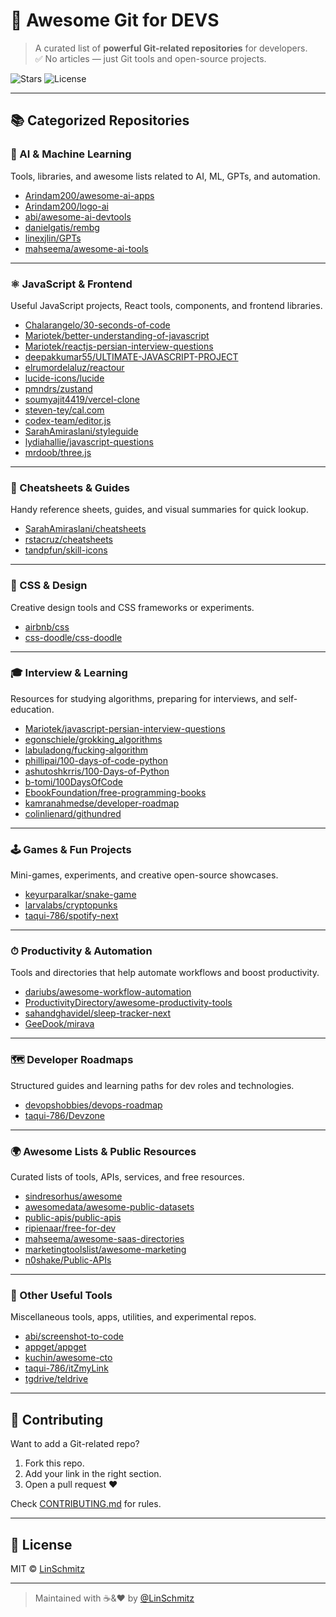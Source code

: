 # 🚀 Awesome Git for DEVS

> A curated list of **powerful Git-related repositories** for developers.  
> ✅ No articles — just Git tools and open-source projects.

![Stars](https://img.shields.io/github/stars/LinSchmitz/awesome-git-for-devs?style=social)
![License](https://img.shields.io/github/license/LinSchmitz/awesome-git-for-devs)

---

## 📚 Categorized Repositories

### 🤖 AI & Machine Learning

Tools, libraries, and awesome lists related to AI, ML, GPTs, and automation.

- [Arindam200/awesome-ai-apps](https://github.com/Arindam200/awesome-ai-apps)
- [Arindam200/logo-ai](https://github.com/Arindam200/logo-ai)
- [abi/awesome-ai-devtools](https://github.com/abi/awesome-ai-devtools)
- [danielgatis/rembg](https://github.com/danielgatis/rembg)
- [linexjlin/GPTs](https://github.com/linexjlin/GPTs)
- [mahseema/awesome-ai-tools](https://github.com/mahseema/awesome-ai-tools)

---

### ⚛️ JavaScript & Frontend

Useful JavaScript projects, React tools, components, and frontend libraries.

- [Chalarangelo/30-seconds-of-code](https://github.com/Chalarangelo/30-seconds-of-code)
- [Mariotek/better-understanding-of-javascript](https://github.com/Mariotek/better-understanding-of-javascript)
- [Mariotek/reactjs-persian-interview-questions](https://github.com/Mariotek/reactjs-persian-interview-questions)
- [deepakkumar55/ULTIMATE-JAVASCRIPT-PROJECT](https://github.com/deepakkumar55/ULTIMATE-JAVASCRIPT-PROJECT)
- [elrumordelaluz/reactour](https://github.com/elrumordelaluz/reactour)
- [lucide-icons/lucide](https://github.com/lucide-icons/lucide)
- [pmndrs/zustand](https://github.com/pmndrs/zustand)
- [soumyajit4419/vercel-clone](https://github.com/soumyajit4419/vercel-clone)
- [steven-tey/cal.com](https://github.com/steven-tey/cal.com)
- [codex-team/editor.js](https://github.com/codex-team/editor.js)
- [SarahAmiraslani/styleguide](https://github.com/SarahAmiraslani/styleguide)
- [lydiahallie/javascript-questions](https://github.com/lydiahallie/javascript-questions)
- [mrdoob/three.js](https://github.com/mrdoob/three.js)

---

### 📑 Cheatsheets & Guides

Handy reference sheets, guides, and visual summaries for quick lookup.

- [SarahAmiraslani/cheatsheets](https://github.com/SarahAmiraslani/cheatsheets)
- [rstacruz/cheatsheets](https://github.com/rstacruz/cheatsheets)
- [tandpfun/skill-icons](https://github.com/tandpfun/skill-icons)

---

### 🎨 CSS & Design

Creative design tools and CSS frameworks or experiments.

- [airbnb/css](https://github.com/airbnb/css)
- [css-doodle/css-doodle](https://github.com/css-doodle/css-doodle)

---

### 🎓 Interview & Learning

Resources for studying algorithms, preparing for interviews, and self-education.

- [Mariotek/javascript-persian-interview-questions](https://github.com/Mariotek/javascript-persian-interview-questions)
- [egonschiele/grokking_algorithms](https://github.com/egonschiele/grokking_algorithms)
- [labuladong/fucking-algorithm](https://github.com/labuladong/fucking-algorithm)
- [phillipai/100-days-of-code-python](https://github.com/phillipai/100-days-of-code-python)
- [ashutoshkrris/100-Days-of-Python](https://github.com/ashutoshkrris/100-Days-of-Python)
- [b-tomi/100DaysOfCode](https://github.com/b-tomi/100DaysOfCode)
- [EbookFoundation/free-programming-books](https://github.com/EbookFoundation/free-programming-books)
- [kamranahmedse/developer-roadmap](https://github.com/kamranahmedse/developer-roadmap)
- [colinlienard/githundred](https://github.com/colinlienard/githundred)

---

### 🕹 Games & Fun Projects

Mini-games, experiments, and creative open-source showcases.

- [keyurparalkar/snake-game](https://github.com/keyurparalkar/snake-game)
- [larvalabs/cryptopunks](https://github.com/larvalabs/cryptopunks)
- [taqui-786/spotify-next](https://github.com/taqui-786/spotify-next)

---

### ⏱ Productivity & Automation

Tools and directories that help automate workflows and boost productivity.

- [dariubs/awesome-workflow-automation](https://github.com/dariubs/awesome-workflow-automation)
- [ProductivityDirectory/awesome-productivity-tools](https://github.com/ProductivityDirectory/awesome-productivity-tools)
- [sahandghavidel/sleep-tracker-next](https://github.com/sahandghavidel/sleep-tracker-next)
- [GeeDook/mirava](https://github.com/GeeDook/mirava)

---

### 🗺 Developer Roadmaps

Structured guides and learning paths for dev roles and technologies.

- [devopshobbies/devops-roadmap](https://github.com/devopshobbies/devops-roadmap)
- [taqui-786/Devzone](https://github.com/taqui-786/Devzone)

---

### 🌍 Awesome Lists & Public Resources

Curated lists of tools, APIs, services, and free resources.

- [sindresorhus/awesome](https://github.com/sindresorhus/awesome)
- [awesomedata/awesome-public-datasets](https://github.com/awesomedata/awesome-public-datasets)
- [public-apis/public-apis](https://github.com/public-apis/public-apis)
- [ripienaar/free-for-dev](https://github.com/ripienaar/free-for-dev)
- [mahseema/awesome-saas-directories](https://github.com/mahseema/awesome-saas-directories)
- [marketingtoolslist/awesome-marketing](https://github.com/marketingtoolslist/awesome-marketing)
- [n0shake/Public-APIs](https://github.com/n0shake/Public-APIs)

---

### 🧰 Other Useful Tools

Miscellaneous tools, apps, utilities, and experimental repos.

- [abi/screenshot-to-code](https://github.com/abi/screenshot-to-code)
- [appget/appget](https://github.com/appget/appget)
- [kuchin/awesome-cto](https://github.com/kuchin/awesome-cto)
- [taqui-786/itZmyLink](https://github.com/taqui-786/itZmyLink)
- [tgdrive/teldrive](https://github.com/tgdrive/teldrive)

---

## 🤝 Contributing

Want to add a Git-related repo?

1. Fork this repo.
2. Add your link in the right section.
3. Open a pull request ❤️

Check [CONTRIBUTING.md](CONTRIBUTING.md) for rules.

---

## 📝 License

MIT © [LinSchmitz](https://github.com/LinSchmitz)

---

> Maintained with ☕&❤️ by [@LinSchmitz](https://github.com/LinSchmitz)
